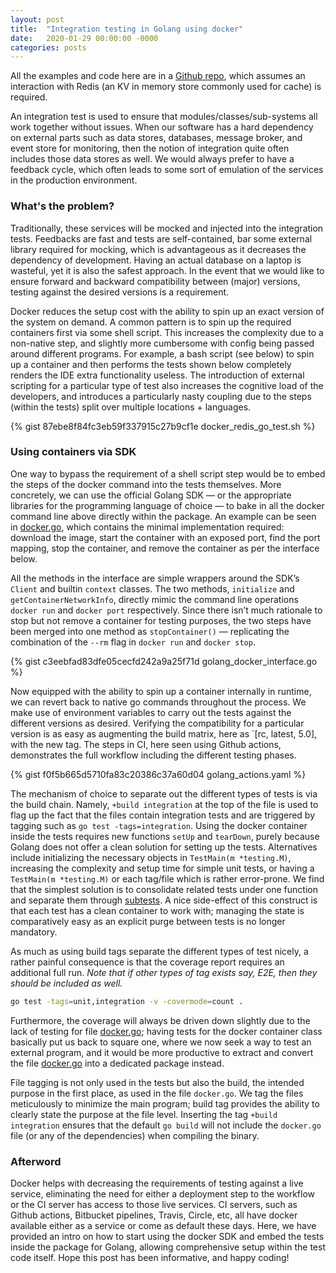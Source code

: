 ```yaml
---
layout: post
title:  "Integration testing in Golang using docker"
date:   2020-01-29 00:00:00 -0000
categories: posts
---
```


All the examples and code here are in a [Github repo](https://github.com/edwintye/golang-docker-it-test),
which assumes an interaction with Redis (an KV in memory store commonly used for cache) is required.

An integration test is used to ensure that modules/classes/sub-systems all work together without issues.
When our software has a hard dependency on external parts such as data stores, databases, message broker,
and event store for monitoring, then the notion of integration quite often includes those data stores as well.
We would always prefer to have a feedback cycle, which often leads to some sort of emulation of the services in
the production environment.

### What's the problem?
Traditionally, these services will be mocked and injected into the integration tests. Feedbacks are fast
and tests are self-contained, bar some external library required for mocking, which is advantageous as it
decreases the dependency of development. Having an actual database on a laptop is wasteful, yet it is also
the safest approach. In the event that we would like to ensure forward and backward compatibility between
(major) versions, testing against the desired versions is a requirement.

Docker reduces the setup cost with the ability to spin up an exact version of the system on demand. A common
pattern is to spin up the required containers first via some shell script. This increases the complexity due to
a non-native step, and slightly more cumbersome with config being passed around different programs. For example,
a bash script (see below) to spin up a container and then performs the tests shown below completely renders the
IDE extra functionality useless. The introduction of external scripting for a particular type of test also
increases the cognitive load of the developers, and introduces a particularly nasty coupling due to the
steps (within the tests) split over multiple locations + languages.

{% gist 87ebe8f84fc3eb59f337915c27b9cf1e docker_redis_go_test.sh %}

### Using containers via SDK
One way to bypass the requirement of a shell script step would be to embed the steps of the docker command
into the tests themselves. More concretely, we can use the official Golang SDK &mdash; or the appropriate libraries
for the programming language of choice &mdash; to bake in all the docker command line above directly within
the package. An example can be seen in
[docker.go](https://github.com/edwintye/golang-docker-it-test/blob/master/docker.go), which contains the
minimal implementation required: download the image, start the container with an exposed port, find the port
mapping, stop the container, and remove the container as per the interface below.

All the methods in the interface are simple wrappers around the SDK’s `Client` and builtin `context` classes.
The two methods, `initialize` and `getContainerNetworkInfo`, directly mimic the command line operations 
`docker run` and `docker port` respectively. Since there isn’t much rationale to stop but not remove a container for
testing purposes, the two steps have been merged into one method as `stopContainer()` &mdash; replicating the combination
of the `--rm` flag in `docker run` and `docker stop`.

{% gist c3eebfad83dfe05cecfd242a9a25f71d golang_docker_interface.go %}

Now equipped with the ability to spin up a container internally in runtime, we can revert back
to native go commands throughout the process. We make use of environment variables to carry out the tests
against the different versions as desired. Verifying the compatibility for a particular version is as easy
as augmenting the build matrix, here as `[rc, latest, 5.0], with the new tag. The steps in CI, here seen using
Github actions, demonstrates the full workflow including the different testing phases.

{% gist f0f5b665d5710fa83c20386c37a60d04 golang_actions.yaml %}

The mechanism of choice to separate out the different types of tests is via the build chain. Namely,
`+build integration` at the top of the file is used to flag up the fact that the files contain 
integration tests and are triggered by tagging such as `go test -tags=integration`. Using the docker 
container inside the tests requires new functions `setUp` and `tearDown`, purely because Golang does not
offer a clean solution for setting up the tests. Alternatives include initializing the necessary objects in
`TestMain(m *testing.M)`, increasing the complexity and setup time for simple unit tests, or having
a `TestMain(m *testing.M)` or each tag/file which is rather error-prone. We find that the simplest
solution is to consolidate related tests under one function and separate them through
[subtests](https://blog.golang.org/subtests). A nice side-effect of this construct is that each test has
a clean container to work with; managing the state is comparatively easy as an explicit purge between
tests is no longer mandatory.

As much as using build tags separate the different types of test nicely, a rather painful consequence
is that the coverage report requires an additional full run. *Note that if other types of tag exists say,
E2E, then they should be included as well.*

```bash
go test -tags=unit,integration -v -covermode=count .
```

Furthermore, the coverage will always be driven down slightly due to the lack of testing for file
[docker.go](https://github.com/edwintye/golang-docker-it-test/blob/master/docker.go); having tests for the docker
container class basically put us back to square one, where we  now seek a way to test an external program, and it
would be more productive to extract and convert the file
[docker.go](https://github.com/edwintye/golang-docker-it-test/blob/master/docker.go) into a dedicated package instead.

File tagging is not only used in the tests but also the build, the intended purpose in the first place, as
used in the file `docker.go`. We tag the files meticulously to minimize the main program; build tag provides
the ability to clearly state the purpose at the file level. Inserting the tag `+build integration` ensures
that the default `go build` will not include the `docker.go` file (or any of the dependencies) when 
compiling the binary.

### Afterword
Docker helps with decreasing the requirements of testing against a live service, eliminating the need
for either a deployment step to the workflow or the CI server has access to those live services.
CI servers, such as Github actions, Bitbucket pipelines, Travis, Circle, etc, all have docker available
either as a service or come as default these days. Here, we have provided an intro on how to start using
the docker SDK and embed the tests inside the package for Golang, allowing comprehensive setup within
the test code itself. Hope this post has been informative, and happy coding!
